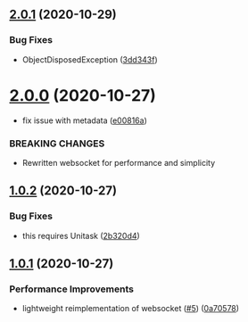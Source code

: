 ## [2.0.1](https://github.com/MirrorNG/WebsocketNG/compare/v2.0.0...v2.0.1) (2020-10-29)


### Bug Fixes

* ObjectDisposedException ([3dd343f](https://github.com/MirrorNG/WebsocketNG/commit/3dd343fc86e4721e4149badcd7601eba16ce970b))

# [2.0.0](https://github.com/MirrorNG/WebsocketNG/compare/v1.0.2...v2.0.0) (2020-10-27)


* fix issue with metadata ([e00816a](https://github.com/MirrorNG/WebsocketNG/commit/e00816a6cab3dea79d320997507ce5dd2f0a6f63))


### BREAKING CHANGES

* Rewritten websocket for performance and simplicity

## [1.0.2](https://github.com/MirrorNG/WebsocketNG/compare/v1.0.1...v1.0.2) (2020-10-27)


### Bug Fixes

* this requires Unitask ([2b320d4](https://github.com/MirrorNG/WebsocketNG/commit/2b320d4a41f7d0e423b65bc32f622d17bcccfafd))

## [1.0.1](https://github.com/MirrorNG/WebsocketNG/compare/v1.0.0...v1.0.1) (2020-10-27)


### Performance Improvements

* lightweight reimplementation of websocket ([#5](https://github.com/MirrorNG/WebsocketNG/issues/5)) ([0a70578](https://github.com/MirrorNG/WebsocketNG/commit/0a705784193dd51e4e55fe07e760549ef49c7f9b))
